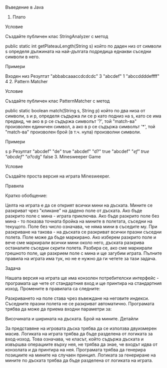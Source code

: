 Въведение в Java

1. Плато

Условие

Създайте публичен клас StringAnalyzer с метод

public static int getPlateauLength(String s)
който по даден низ от символи s определя дължината на най-дългата подредица еднакви съседни символи в него.

Примери

Входен низ	Резултат
"abbabcaaaccdcdcdc"	3
"abcdef"	1
"abccddddeffff"	4
2. Pattern Matcher

Условие

Създайте публичен клас PatternMatcher с метод

public static boolean match(String s, String p)
който по два низа от символи, s и p, определя съдържа ли се p като подниз на s, като се има предвид, че ако в p се съдържа символът '?', той "match-ва" произволен единичен символ, а ако в p се съдържа символът '*', той "match-ва" произволен брой (в т.ч. нула) произволни символи.

Примери

s	p	Резултат
"abcdef"	"de"	true
"abcdef"	"d?"	true
"abcdef"	"*ef"	true
"abcdef"	"a?cd*g"	false
3. Minesweeper Game

Условие

Създайте проста версия на играта Minesweeper.

Правила

Кратко обобщение:

Целта на играта е да се открият всички мини на дъската.
Мините се разкриват чрез "кликане" на дадено поле от дъската.
Ако бъде разкрито поле с мина - играта приключва.
Ако бъде разкрито поле без мина - то показва точната бройка на мините в полетата, съседни на текущото.
Поле без число означава, че няма мини в съседите му. При разкриване на такова - на дъската се разкриват всички празни съседни полета.
Поле може да бъде маркирано.
Ако изберем разкрито поле и вече сме маркирали всички мини около него, дъската разкрива останалите съседни скрити полета. Разбира се, ако сме маркирали грешното поле, ще разкрием поле с мина и ще загубим играта.
Пълните правила на играта има тук, но не е нужно да ги четете за тази задача.

Задача

Нашата версия на играта ще има конзолен потребителски интерфейс - програмата ще чете от стандартния вход и ще принтира на стандартния изход. Промените в правилата са следните:

Разкриването на поле става чрез въвеждане на неговите индекси.
Съседните празни полета не се разкриват автоматично.
Програмата трябва да може да приема входни параметри за:

Височината и ширината на дъската.
Брой на мините.
Детайли

За представяне на игровата дъска трябва да се използва двуизмерен масив.
Логиката на играта трябва да бъде разделена от логиката за вход-изход. Това означава, че класът, който съдържа дъската и извършва операциите върху нея, не трябва да знае, че входът идва от конзолата и да принтира на нея.
Програмата трябва да генерира позициите на мините на случаен принцип.
Логиката за генериране на мините по дъската трябва да бъде разделена от логиката на играта.